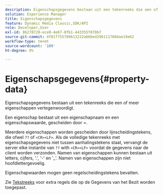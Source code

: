 ```yaml
---
description: Eigenschapsgegevens bestaan uit een tekenreeks die een of meer eigenschappen vertegenwoordigt.
solution: Experience Manager
title: Eigenschapsgegevens
feature: Dynamic Media Classic,SDK/API
role: Developer,User
exl-id: 86278720-ece0-4e67-8fb1-443355f878b7
source-git-commit: 4f81f755789613222a66bed2961117604ae19e62
workflow-type: tm+mt
source-wordcount: '109'
ht-degree: 0%

---
```


# Eigenschapsgegevens{#property-data}

Eigenschapsgegevens bestaan uit een tekenreeks die een of meer eigenschappen vertegenwoordigt.

Een eigenschap bestaat uit een eigenschapnaam en een eigenschapswaarde, gescheiden door =.

Meerdere eigenschappen worden gescheiden door lijnscheidingstekens, die ofwel `??` of `<CR><LF>`. Als de volledige tekenreeks met eigenschapsgegevens niet tussen aanhalingstekens staat, vervangt de server elke instantie van `??` with `<CR><LF>` voordat de gegevens naar de client worden verzonden. Namen van eigenschappen kunnen bestaan uit letters, cijfers, &#39;.&#39;, &#39;-&#39; en &#39;_&#39;. Namen van eigenschappen zijn niet hoofdlettergevoelig.

Eigenschapwaarden mogen geen regelscheidingstekens bevatten.

Zie [Tekstreeks](../../../../../../is-api/image-catalog/image-serving-api-ref/c-image-catalog-reference/c-overview/c-common-data-types/r-text-string.md#reference-ae0a9e181b0e40c6bcdb43af7f481d63) voor extra regels die op de Gegevens van het Bezit worden toegepast.
